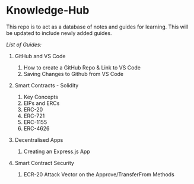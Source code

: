 # Knowledge-Hub
This repo is to act as a database of notes and guides for learning.
This will be updated to include newly added guides.

*List of Guides:*

01. GitHub and VS Code
    01. How to create a GitHub Repo & Link to VS Code
    02. Saving Changes to Github from VS Code

02. Smart Contracts - Solidity
    01. Key Concepts
    02. EIPs and ERCs
    03. ERC-20
    04. ERC-721
    05. ERC-1155
    06. ERC-4626

03. Decentralised Apps
    01. Creating an Express.js App

04. Smart Contract Security
    01. ECR-20 Attack Vector on the Approve/TransferFrom Methods
    
